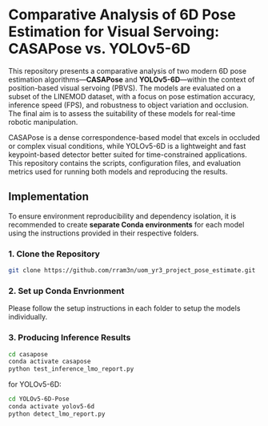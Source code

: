 # Comparative Analysis of 6D Pose Estimation for Visual Servoing: CASAPose vs. YOLOv5-6D

This repository presents a comparative analysis of two modern 6D pose estimation algorithms—**CASAPose** and **YOLOv5-6D**—within the context of position-based visual servoing (PBVS). The models are evaluated on a subset of the LINEMOD dataset, with a focus on pose estimation accuracy, inference speed (FPS), and robustness to object variation and occlusion. The final aim is to assess the suitability of these models for real-time robotic manipulation.

CASAPose is a dense correspondence-based model that excels in occluded or complex visual conditions, while YOLOv5-6D is a lightweight and fast keypoint-based detector better suited for time-constrained applications. This repository contains the scripts, configuration files, and evaluation metrics used for running both models and reproducing the results.

## Implementation

To ensure environment reproducibility and dependency isolation, it is recommended to create **separate Conda environments** for each model using the instructions provided in their respective folders.

### 1. Clone the Repository
```bash
git clone https://github.com/rram3n/uom_yr3_project_pose_estimate.git  # clone
```

### 2. Set up Conda Envrionment

Please follow the setup instructions in each folder to setup the models individually.

### 3. Producing Inference Results
```bash
cd casapose
conda activate casapose
python test_inference_lmo_report.py
```
for YOLOv5-6D:
```bash
cd YOLOv5-6D-Pose
conda activate yolov5-6d
python detect_lmo_report.py
```
